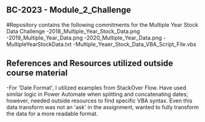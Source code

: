 ## BC-2023 - Module_2_Challenge

#Repository contains the following commitments for the Multiple Year Stock Data Challenge
  -2018_Multiple_Year_Stock_Data.png
  -2019_Multiple_Year_Data.png
  -2020_Multiple_Year_Data.png
  -MultipleYearStockData.txt
  -Multiple_Yeaer_Stock_Data_VBA_Script_File.vbs
## References and Resources utilized outside course material
  -For 'Date Format', I utilized examples from StackOver Flow. Have used similar logic in Power Automate when splitting and concatenating dates; however, needed outside resources to find specific VBA syntax. Even this data transform was not an 'ask' in the assignment, wanted to fully transform the data for a more readable format. 
  

  
  
  
